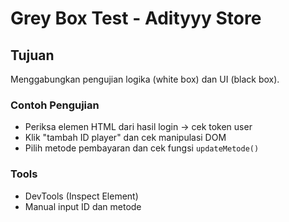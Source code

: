 # Grey Box Test - Adityyy Store

## Tujuan
Menggabungkan pengujian logika (white box) dan UI (black box).

### Contoh Pengujian
- Periksa elemen HTML dari hasil login → cek token user
- Klik "tambah ID player" dan cek manipulasi DOM
- Pilih metode pembayaran dan cek fungsi `updateMetode()`

### Tools
- DevTools (Inspect Element)
- Manual input ID dan metode